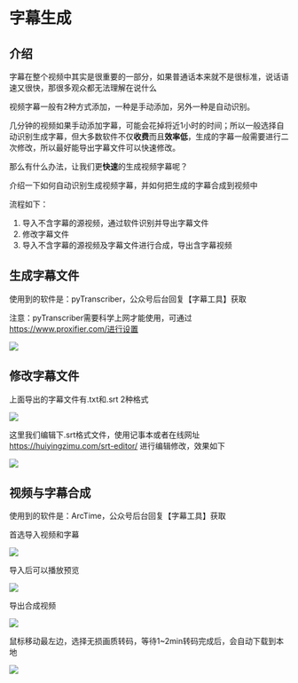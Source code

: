 # 字幕生成

## 介绍

字幕在整个视频中其实是很重要的一部分，如果普通话本来就不是很标准，说话语速又很快，那很多观众都无法理解在说什么

视频字幕一般有2种方式添加，一种是手动添加，另外一种是自动识别。

几分钟的视频如果手动添加字幕，可能会花掉将近1小时的时间；所以一般选择自动识别生成字幕，但大多数软件不仅**收费**而且**效率低**，生成的字幕一般需要进行二次修改，所以最好能导出字幕文件可以快速修改。

那么有什么办法，让我们更**快速**的生成视频字幕呢？

介绍一下如何自动识别生成视频字幕，并如何把生成的字幕合成到视频中

流程如下：

1. 导入不含字幕的源视频，通过软件识别并导出字幕文件
2. 修改字幕文件
3. 导入不含字幕的源视频及字幕文件进行合成，导出含字幕视频

## 生成字幕文件

使用到的软件是：pyTranscriber，公众号后台回复【字幕工具】获取

注意：pyTranscriber需要科学上网才能使用，可通过 https://www.proxifier.com/进行设置

![](https://cdn.jsdelivr.net/gh/caijinlin/imgcdn/image-20220122141356127.png)

## 修改字幕文件

上面导出的字幕文件有.txt和.srt 2种格式

![](https://cdn.jsdelivr.net/gh/caijinlin/imgcdn/image-20220122144022025.png)

这里我们编辑下.srt格式文件，使用记事本或者在线网址 https://huiyingzimu.com/srt-editor/ 进行编辑修改，效果如下

![](https://cdn.jsdelivr.net/gh/caijinlin/imgcdn/image-20220122144237089.png)


## 视频与字幕合成

使用到的软件是：ArcTime，公众号后台回复【字幕工具】获取

首选导入视频和字幕

![](https://cdn.jsdelivr.net/gh/caijinlin/imgcdn/image-20220122145135321.png)

导入后可以播放预览

![](https://cdn.jsdelivr.net/gh/caijinlin/imgcdn/image-20220122145447995.png)

导出合成视频

![](https://cdn.jsdelivr.net/gh/caijinlin/imgcdn/image-20220122145639340.png)


鼠标移动最左边，选择无损画质转码，等待1~2min转码完成后，会自动下载到本地

![](https://cdn.jsdelivr.net/gh/caijinlin/imgcdn/image-20220122145706576.png)